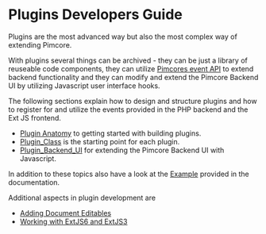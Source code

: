# Plugins Developers Guide

Plugins are the most advanced way but also the most complex way of extending Pimcore. 

With plugins several things can be archived - they can be just a library of reuseable code 
components, they can utilize [Pimcores event API](../11_Event_API_and_Event_Manager.md) to
extend backend functionality and they can modify and  extend the Pimcore Backend UI by utilizing
Javascript user interface hooks. 

The following sections explain how to design and structure plugins and how to 
register for and utilize the events provided in the PHP backend and the Ext JS frontend.

* [Plugin Anatomy](./01_Plugin_Anatomy.md) to getting started with building plugins.
* [Plugin_Class](./03_Plugin_Class.md) is the starting point for each plugin.
* [Plugin_Backend_UI](./05_Plugin_Backend_UI.md) for extending the Pimcore Backend UI with Javascript. 

In addition to these topics also have a look at the [Example](./07_Example.md) provided in 
the documentation. 

Additional aspects in plugin development are 
* [Adding Document Editables](./11_Adding_Document_Editables.md)
* [Working with ExtJS6 and ExtJS3](09_ExtJS6_and_ExtJS3.md)